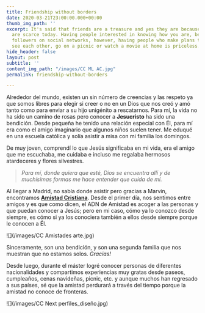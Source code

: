 ```yaml
---
title: Friendship without borders
date: 2020-03-21T23:00:00.000+00:00
thumb_img_path: ''
excerpt: It's said that friends are a treasure and yes they are because good friends
  are scarce today. Having people interested in knowing how you are, became having
  followers on social networks, however, having people who make plans to meet and
  see each other, go on a picnic or watch a movie at home is priceless.
hide_header: false
layout: post
subtitle: ''
content_img_path: "/images/CC ML AC.jpg"
permalink: friendship-without-borders

---
```

Alrededor del mundo, existen un sin número de creencias y las respeto ya que somos libres para elegir si creer o no en un Dios que nos creó y amó tanto como para enviar a su hijo unigénito a rescatarnos. Para mí, la vida no ha sido un camino de rosas pero conocer a **Jesucristo** ha sido una bendición. Desde pequeña he tenido una relación especial con Él, para mí era como el amigo imaginario que algunos niños suelen tener. Me eduqué en una escuela católica y solía asistir a misa con mi familia los domingos.

De muy joven, comprendí lo que Jesús significaba en mi vida, era el amigo que me escuchaba, me cuidaba e incluso me regalaba hermosos atardeceres y flores silvestres.

> _Para mí, donde quiera que esté, Dios se encuentra allí y de muchísimas formas me hace entender que cuida de mí._

Al llegar a Madrid, no sabía donde asistir pero gracias a Marvin, encontramos [**Amistad Cristiana**](https://amistadcristianamadrid.org/ "AmistadCristiana"). Desde el primer día, nos sentimos entre amigos y es que como dicen, el ADN de Amistad es acoger a las personas y que puedan conocer a Jesús; pero en mi caso, cómo ya lo conozco desde siempre, es cómo si ya los conociera también a ellos desde siempre porque le conocen a Él.

![](/images/CC Amistades arte.jpg)

Sinceramente, son una bendición, y son una segunda familia que nos muestran que no estamos solos. _Gracias!_

Desde luego, durante el máster logré conocer personas de diferentes nacionalidades y compartimos experiencias muy gratas desde paseos, cumpleaños, cenas navideñas, picnic, etc. y aunque muchos han regresado a sus países, sé que la amistad perdurará a través del tiempo porque la amistad no conoce de fronteras.

![](/images/CC Next perfiles_diseño.jpg)